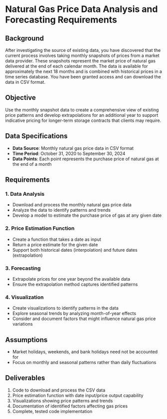 # Natural Gas Price Data Analysis and Forecasting Requirements

## Background
After investigating the source of existing data, you have discovered that the current process involves taking monthly snapshots of prices from a market data provider. These snapshots represent the market price of natural gas delivered at the end of each calendar month. The data is available for approximately the next 18 months and is combined with historical prices in a time series database. You have been granted access and can download the data in CSV format.

## Objective
Use the monthly snapshot data to create a comprehensive view of existing price patterns and develop extrapolations for an additional year to support indicative pricing for longer-term storage contracts that clients may require.

## Data Specifications
- **Data Source**: Monthly natural gas price data in CSV format
- **Time Period**: October 31, 2020 to September 30, 2024
- **Data Points**: Each point represents the purchase price of natural gas at the end of a month

## Requirements

### 1. Data Analysis
- Download and process the monthly natural gas price data
- Analyze the data to identify patterns and trends
- Develop a model to estimate the purchase price of gas at any given date

### 2. Price Estimation Function
- Create a function that takes a date as input
- Return a price estimate for the given date
- Support both historical dates (interpolation) and future dates (extrapolation)

### 3. Forecasting
- Extrapolate prices for one year beyond the available data
- Ensure the extrapolation method captures identified patterns

### 4. Visualization
- Create visualizations to identify patterns in the data
- Explore seasonal trends by analyzing month-of-year effects
- Consider and document factors that might influence natural gas price variations

## Assumptions
- Market holidays, weekends, and bank holidays need not be accounted for
- Focus on monthly and seasonal patterns rather than daily fluctuations

## Deliverables
1. Code to download and process the CSV data
2. Price estimation function with date input/price output capability
3. Visualizations showing price patterns and trends
4. Documentation of identified factors affecting gas prices
5. Complete, tested code implementation
